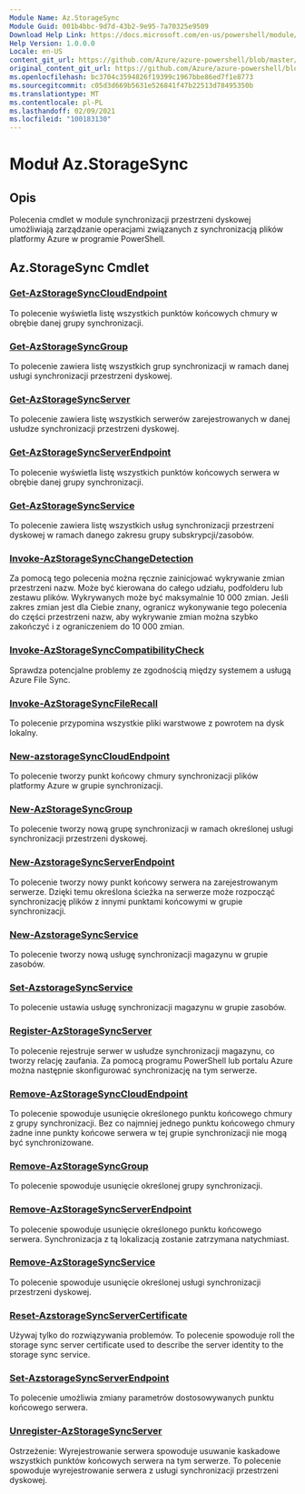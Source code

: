 ```yaml
---
Module Name: Az.StorageSync
Module Guid: 001b4bbc-9d7d-43b2-9e95-7a70325e9509
Download Help Link: https://docs.microsoft.com/en-us/powershell/module/az.storagesync
Help Version: 1.0.0.0
Locale: en-US
content_git_url: https://github.com/Azure/azure-powershell/blob/master/src/StorageSync/StorageSync/help/Az.StorageSync.md
original_content_git_url: https://github.com/Azure/azure-powershell/blob/master/src/StorageSync/StorageSync/help/Az.StorageSync.md
ms.openlocfilehash: bc3704c3594826f19399c1967bbe86ed7f1e8773
ms.sourcegitcommit: c05d3d669b5631e526841f47b22513d78495350b
ms.translationtype: MT
ms.contentlocale: pl-PL
ms.lasthandoff: 02/09/2021
ms.locfileid: "100183130"
---
```

# Moduł Az.StorageSync
## Opis
Polecenia cmdlet w module synchronizacji przestrzeni dyskowej umożliwiają zarządzanie operacjami związanych z synchronizacją plików platformy Azure w programie PowerShell.

## Az.StorageSync Cmdlet
### [Get-AzStorageSyncCloudEndpoint](Get-AzStorageSyncCloudEndpoint.md)
To polecenie wyświetla listę wszystkich punktów końcowych chmury w obrębie danej grupy synchronizacji.

### [Get-AzStorageSyncGroup](Get-AzStorageSyncGroup.md)
To polecenie zawiera listę wszystkich grup synchronizacji w ramach danej usługi synchronizacji przestrzeni dyskowej.

### [Get-AzStorageSyncServer](Get-AzStorageSyncServer.md)
To polecenie zawiera listę wszystkich serwerów zarejestrowanych w danej usłudze synchronizacji przestrzeni dyskowej.

### [Get-AzStorageSyncServerEndpoint](Get-AzStorageSyncServerEndpoint.md)
To polecenie wyświetla listę wszystkich punktów końcowych serwera w obrębie danej grupy synchronizacji.

### [Get-AzStorageSyncService](Get-AzStorageSyncService.md)
To polecenie zawiera listę wszystkich usług synchronizacji przestrzeni dyskowej w ramach danego zakresu grupy subskrypcji/zasobów.

### [Invoke-AzStorageSyncChangeDetection](Invoke-AzStorageSyncChangeDetection.md)
Za pomocą tego polecenia można ręcznie zainicjować wykrywanie zmian przestrzeni nazw. Może być kierowana do całego udziału, podfolderu lub zestawu plików. Wykrywanych może być maksymalnie 10 000 zmian. Jeśli zakres zmian jest dla Ciebie znany, ogranicz wykonywanie tego polecenia do części przestrzeni nazw, aby wykrywanie zmian można szybko zakończyć i z ograniczeniem do 10 000 zmian.

### [Invoke-AzStorageSyncCompatibilityCheck](Invoke-AzStorageSyncCompatibilityCheck.md)
Sprawdza potencjalne problemy ze zgodnością między systemem a usługą Azure File Sync.

### [Invoke-AzStorageSyncFileRecall](Invoke-AzStorageSyncFileRecall.md)
To polecenie przypomina wszystkie pliki warstwowe z powrotem na dysk lokalny.

### [New-azstorageSyncCloudEndpoint](New-AzStorageSyncCloudEndpoint.md)
To polecenie tworzy punkt końcowy chmury synchronizacji plików platformy Azure w grupie synchronizacji.

### [New-AzStorageSyncGroup](New-AzStorageSyncGroup.md)
To polecenie tworzy nową grupę synchronizacji w ramach określonej usługi synchronizacji przestrzeni dyskowej.

### [New-AzstorageSyncServerEndpoint](New-AzStorageSyncServerEndpoint.md)
To polecenie tworzy nowy punkt końcowy serwera na zarejestrowanym serwerze. Dzięki temu określona ścieżka na serwerze może rozpocząć synchronizację plików z innymi punktami końcowymi w grupie synchronizacji.

### [New-AzstorageSyncService](New-AzStorageSyncService.md)
To polecenie tworzy nową usługę synchronizacji magazynu w grupie zasobów.

### [Set-AzstorageSyncService](New-AzStorageSyncService.md)
To polecenie ustawia usługę synchronizacji magazynu w grupie zasobów.

### [Register-AzStorageSyncServer](Register-AzStorageSyncServer.md)
To polecenie rejestruje serwer w usłudze synchronizacji magazynu, co tworzy relację zaufania. Za pomocą programu PowerShell lub portalu Azure można następnie skonfigurować synchronizację na tym serwerze.

### [Remove-AzStorageSyncCloudEndpoint](Remove-AzStorageSyncCloudEndpoint.md)
To polecenie spowoduje usunięcie określonego punktu końcowego chmury z grupy synchronizacji. Bez co najmniej jednego punktu końcowego chmury żadne inne punkty końcowe serwera w tej grupie synchronizacji nie mogą być synchronizowane.

### [Remove-AzStorageSyncGroup](Remove-AzStorageSyncGroup.md)
To polecenie spowoduje usunięcie określonej grupy synchronizacji.

### [Remove-AzStorageSyncServerEndpoint](Remove-AzStorageSyncServerEndpoint.md)
To polecenie spowoduje usunięcie określonego punktu końcowego serwera. Synchronizacja z tą lokalizacją zostanie zatrzymana natychmiast.

### [Remove-AzStorageSyncService](Remove-AzStorageSyncService.md)
To polecenie spowoduje usunięcie określonej usługi synchronizacji przestrzeni dyskowej.

### [Reset-AzstorageSyncServerCertificate](Reset-AzStorageSyncServerCertificate.md)
Używaj tylko do rozwiązywania problemów. To polecenie spowoduje roll the storage sync server certificate used to describe the server identity to the storage sync service.

### [Set-AzstorageSyncServerEndpoint](Set-AzStorageSyncServerEndpoint.md)
To polecenie umożliwia zmiany parametrów dostosowywanych punktu końcowego serwera.

### [Unregister-AzStorageSyncServer](Unregister-AzStorageSyncServer.md)
Ostrzeżenie: Wyrejestrowanie serwera spowoduje usuwanie kaskadowe wszystkich punktów końcowych serwera na tym serwerze. To polecenie spowoduje wyrejestrowanie serwera z usługi synchronizacji przestrzeni dyskowej.

